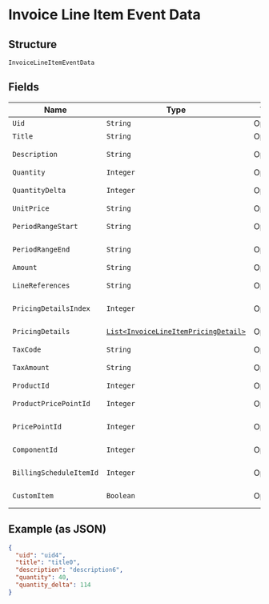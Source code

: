 
# Invoice Line Item Event Data

## Structure

`InvoiceLineItemEventData`

## Fields

| Name | Type | Tags | Description | Getter | Setter |
|  --- | --- | --- | --- | --- | --- |
| `Uid` | `String` | Optional | - | String getUid() | setUid(String uid) |
| `Title` | `String` | Optional | - | String getTitle() | setTitle(String title) |
| `Description` | `String` | Optional | - | String getDescription() | setDescription(String description) |
| `Quantity` | `Integer` | Optional | - | Integer getQuantity() | setQuantity(Integer quantity) |
| `QuantityDelta` | `Integer` | Optional | - | Integer getQuantityDelta() | setQuantityDelta(Integer quantityDelta) |
| `UnitPrice` | `String` | Optional | - | String getUnitPrice() | setUnitPrice(String unitPrice) |
| `PeriodRangeStart` | `String` | Optional | - | String getPeriodRangeStart() | setPeriodRangeStart(String periodRangeStart) |
| `PeriodRangeEnd` | `String` | Optional | - | String getPeriodRangeEnd() | setPeriodRangeEnd(String periodRangeEnd) |
| `Amount` | `String` | Optional | - | String getAmount() | setAmount(String amount) |
| `LineReferences` | `String` | Optional | - | String getLineReferences() | setLineReferences(String lineReferences) |
| `PricingDetailsIndex` | `Integer` | Optional | - | Integer getPricingDetailsIndex() | setPricingDetailsIndex(Integer pricingDetailsIndex) |
| `PricingDetails` | [`List<InvoiceLineItemPricingDetail>`](../../doc/models/invoice-line-item-pricing-detail.md) | Optional | - | List<InvoiceLineItemPricingDetail> getPricingDetails() | setPricingDetails(List<InvoiceLineItemPricingDetail> pricingDetails) |
| `TaxCode` | `String` | Optional | - | String getTaxCode() | setTaxCode(String taxCode) |
| `TaxAmount` | `String` | Optional | - | String getTaxAmount() | setTaxAmount(String taxAmount) |
| `ProductId` | `Integer` | Optional | - | Integer getProductId() | setProductId(Integer productId) |
| `ProductPricePointId` | `Integer` | Optional | - | Integer getProductPricePointId() | setProductPricePointId(Integer productPricePointId) |
| `PricePointId` | `Integer` | Optional | - | Integer getPricePointId() | setPricePointId(Integer pricePointId) |
| `ComponentId` | `Integer` | Optional | - | Integer getComponentId() | setComponentId(Integer componentId) |
| `BillingScheduleItemId` | `Integer` | Optional | - | Integer getBillingScheduleItemId() | setBillingScheduleItemId(Integer billingScheduleItemId) |
| `CustomItem` | `Boolean` | Optional | - | Boolean getCustomItem() | setCustomItem(Boolean customItem) |

## Example (as JSON)

```json
{
  "uid": "uid4",
  "title": "title0",
  "description": "description6",
  "quantity": 40,
  "quantity_delta": 114
}
```

